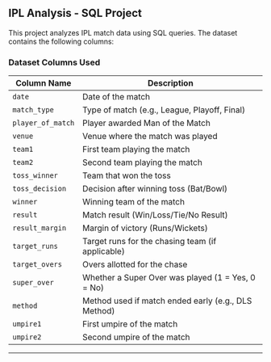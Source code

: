 ## IPL Analysis - SQL Project

This project analyzes IPL match data using SQL queries. The dataset contains the following columns:

### Dataset Columns Used

| Column Name       | Description |
|------------------|-------------|
| `date`         | Date of the match |
| `match_type`   | Type of match (e.g., League, Playoff, Final) |
| `player_of_match` | Player awarded Man of the Match |
| `venue`        | Venue where the match was played |
| `team1`        | First team playing the match |
| `team2`        | Second team playing the match |
| `toss_winner`  | Team that won the toss |
| `toss_decision` | Decision after winning toss (Bat/Bowl) |
| `winner`       | Winning team of the match |
| `result`       | Match result (Win/Loss/Tie/No Result) |
| `result_margin` | Margin of victory (Runs/Wickets) |
| `target_runs`  | Target runs for the chasing team (if applicable) |
| `target_overs` | Overs allotted for the chase |
| `super_over`   | Whether a Super Over was played (1 = Yes, 0 = No) |
| `method`       | Method used if match ended early (e.g., DLS Method) |
| `umpire1`      | First umpire of the match |
| `umpire2`      | Second umpire of the match |

---
